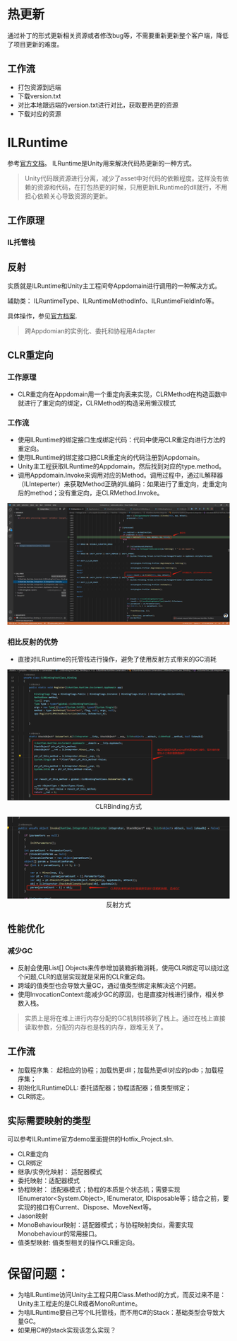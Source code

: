 # 热更新
通过补丁的形式更新相关资源或者修改bug等，不需要重新更新整个客户端，降低了项目更新的难度。

## 工作流
- 打包资源到远端
- 下载version.txt
- 对比本地跟远端的version.txt进行对比，获取要热更的资源
- 下载对应的资源

# ILRuntime
参考[官方文档](https://ourpalm.github.io/ILRuntime/public/v1/guide/index.html)。
ILRuntime是Unity用来解决代码热更新的一种方式。
> Unity代码跟资源进行分离，减少了asset中对代码的依赖程度。这样没有依赖的资源和代码，在打包热更的时候，只用更新ILRuntime的dll就行，不用担心依赖关心导致资源的更新。

## 工作原理
### IL托管栈

## 反射
实质就是ILRuntime和Unity主工程间夸Appdomain进行调用的一种解决方式。

辅助类：
ILRuntimeType、ILRuntimeMethodInfo、ILRuntimeFieldInfo等。

具体操作，参见[官方档案](https://ourpalm.github.io/ILRuntime/public/v1/guide/reflection.html).

> 跨Appdomian的实例化、委托和协程用Adapter

## CLR重定向
### 工作原理
- CLR重定向在Appdomain用一个重定向表来实现，CLRMethod在构造函数中就进行了重定向的绑定，CLRMethod的构造采用懒汉模式

### 工作流
- 使用ILRuntime的绑定接口生成绑定代码：代码中使用CLR重定向进行方法的重定向。
- 使用ILRuntime的绑定接口把CLR重定向的代码注册到Appdomain。
- Unity主工程获取ILRuntime的Appdomain，然后找到对应的type.method。
- 调用Appdomain.Invoke来调用对应的Method。调用过程中，通过IL解释器（ILInteperter）来获取Method正确的IL编码：如果进行了重定向，走重定向后的method；没有重定向，走CLRMethod.Invoke。

<div align="center">

![CLRBinding工作流][CLRBinding_WorkingFlow]

</div>

### 相比反射的优势
- 直接对ILRuntime的托管栈进行操作，避免了使用反射方式带来的GC消耗

<div align="center">

![CLRBinding][CLRBinding]
CLRBinding方式

![CLRMethodInvoke][CLRMethodInvoke]
反射方式

</div>

## 性能优化
### 减少GC
- 反射会使用List[] Objects来传参增加装箱拆箱消耗，使用CLR绑定可以绕过这个问题,CLR的底层实现就是采用的CLR重定向。
- 跨域的值类型也会导致大量GC，通过值类型绑定来解决这个问题。
- 使用InvocationContext:能减少GC的原因，也是直接对栈进行操作，相关参数入栈。

> 实质上是将在堆上进行内存分配的GC机制转移到了栈上。通过在栈上直接读取参数，分配的内存也是栈的内存，跟堆无关了。

## 工作流
- 加载程序集： 起相应的协程；加载热更dll；加载热更dll对应的pdb；加载程序集；
- 初始化ILRuntimeDLL: 委托适配器；协程适配器；值类型绑定；
- CLR绑定。

## 实际需要映射的类型
可以参考ILRuntime官方demo里面提供的Hotfix_Project.sln.
- CLR重定向
- CLR绑定
- 继承/实例化映射： 适配器模式
- 委托映射：适配器模式
- 协程映射： 适配器模式；协程的本质是个状态机；需要实现IEnumerator<System.Object>, IEnumerator, IDisposable等；结合之前，要实现的接口有Current、Dispose、MoveNext等。
- Jason映射
- MonoBehaviour映射：适配器模式；与协程映射类似，需要实现Monobehaviour的常用接口。
- 值类型映射: 值类型相关的操作CLR重定向。


# 保留问题：
- 为啥ILRuntime访问Unity主工程只用Class.Method的方式，而反过来不是：Unity主工程走的是CLR或者MonoRuntime。
- 为啥ILRuntime要自己写个IL托管栈，而不用C#的Stack：基础类型会导致大量GC。
- 如果用C#的stack实现该怎么实现？

[CLRBinding_WorkingFlow]: ./ILRuntimeCLRBinding_WrokingFLow.jpg
[CLRBinding]: ./CLRBinding.jpg
[CLRMethodInvoke]: ./CLRMethodInvoke.jpg
